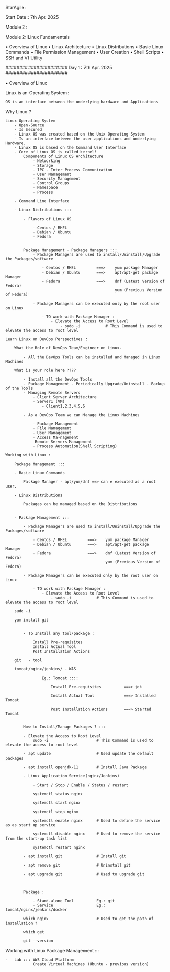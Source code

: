 StarAgile : 

Start Date : 7th Apr. 2025

Module 2 :

Module 2: Linux Fundamentals

• Overview of Linux
• Linux Architecture
• Linux Distributions
• Basic Linux Commands
• File Permission Management
• User Creation
• Shell Scripts
• SSH and VI Utility


######################
Day 1 : 7th Apr. 2025
######################

• Overview of Linux

Linux is an Operating System :

	OS is an interface between the underlying hardware and Applications
	
Why Linux ?

	Linux Operating System 
		- Open-Source 
		- Is Secured 
		- Linux OS was created based on the Unix Operating System 
		- Is an interface between the user applications and underlying Hardware.
		- Linux OS is based on the Command User Interface
		- Core of Linux OS is called kernel!
			Components of Linux OS Architecture
				- Networking 
				- Storage 
				- IPC - Inter Process Communication
				- User Management 
				- Security Management 
				- Control Groups 
				- Namespace 
				- Process 

		- Command Line Interface 
		
		- Linux Distributions :::
		
			- Flavors of Linux OS 
			
				- Centos / RHEL 
				- Debian / Ubuntu 
				- Fedora
			
				
			Package Management - Package Managers :::
				- Package Managers are used to install/Uninstall/Upgrade the Packages/software 
			
					- Centos / RHEL 		===> 	yum package Manager 
					- Debian / Ubuntu 		===>	apt/apt-get package Manager 
					- Fedora				===>	dnf (Latest Version of Fedora)
													yum (Previous Version of Fedora)
													
				- Package Managers can be executed only by the root user on Linux
				
					- TO work with Package Manager :
						- Elevate the Access to Root Level 
							- sudo -i			# This Command is used to elevate the access to root level

	Learn Linux on DevOps Perspectives :
	
		What the Role of DevOps Team/Engineer on Linux.
		
			- All the DevOps Tools can be installed and Managed in Linux Machines 
		
		What is your role here ????
		
			- Install all the DevOps Tools 
			- Package Management - Periodically Upgrade/Uninstall - Backup of the Tools
			- Managing Remote Servers 
				- Client Server Architecture 
				- Server1 (VM)
					- Client1,2,3,4,5,6
					
			- As a DevOps Team we can Manage the Linux Machines
			
				- Package Management 
				- File Management 
				- User Management 
				- Access Ma-nagement 
				 Remote Servers Management 
				- Process Automation(Shell Scripting)
				
	Working with Linux :
		
		Package Management :::
		
		- Basic Linux Commands 
		
			Package Manager - apt/yum/dnf ==> can e executed as a root user.
			
		- Linux Distributions 
				
			Packages can be managed based on the Distributions 
			
		
		- Package Management :::

			- Package Managers are used to install/Uninstall/Upgrade the Packages/software 
		
				- Centos / RHEL 		===> 	yum package Manager 
				- Debian / Ubuntu 		===>	apt/apt-get package Manager 
				- Fedora				===>	dnf (Latest Version of Fedora)
												yum (Previous Version of Fedora)
												
			- Package Managers can be executed only by the root user on Linux
			
				- TO work with Package Manager :
					- Elevate the Access to Root Level 
						- sudo -i			# This Command is used to elevate the access to root level
		
		sudo -i
		
		yum install git 


			- To Install any tool/package :
			
				Install Pre-requisites	
				Install Actual Tool
				Post Installation Actions				
		
		git   - tool
		
		tomcat/nginx/jenkins/ - WAS 
		
					Eg.: Tomcat :::: 
					
						Install Pre-requisites			===> jdk 
						
						Install Actual Tool				===> Installed Tomcat 
						
						Post Installation Actions		===> Started Tomcat 
		
		
			How to Install/Manage Packages ? :::
			
			- Elevate the Access to Root Level
				sudo -i 					# This Command is used to elevate the access to root level
				
			- apt update 					# Used update the default packages
			
			- apt install openjdk-11		# Install Java Package 
			
			- Linux Application Service(nginx/Jenkins) 		
			
				- Start / Stop / Enable / Status / restart 
				
				systemctl status nginx 
				
				systemctl start nginx
				
				systemctl stop nginx
				
				systemctl enable nginx		# Used to define the service as as start up service
		
				systemctl disable nginx		# Used to remove the service from the start-up task list
				
				systemctl restart nginx 
				
			- apt install git				# Install git 
			
			- apt remove git 				# Uninstall git 
			
			- apt upgrade git 				# Used to upgrade git
		

		
			Package :
			
				- Stand-alone Tool			Eg.: git
				- Service					Eg.: tomcat/nginx/jenkins/docker 
		
			which nginx						# Used to get the path of installation ?
			
			which get 
			
			git --version
			
			
Working with Linux Package Management :::

	-	Lab ::: AWS Cloud Platform
				Create Virtual Machines (Ubuntu - previous version)
